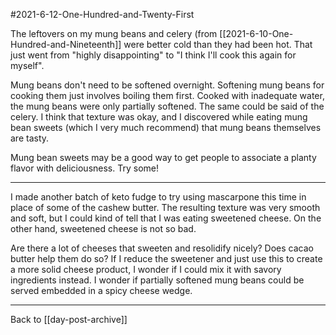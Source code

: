 #2021-6-12-One-Hundred-and-Twenty-First

The leftovers on my mung beans and celery (from [[2021-6-10-One-Hundred-and-Nineteenth]] were better cold than they had been hot.  That just went from "highly disappointing" to "I think I'll cook this again for myself".

Mung beans don't need to be softened overnight.  Softening mung beans for cooking them just involves boiling them first.  Cooked with inadequate water, the mung beans were only partially softened.  The same could be said of the celery.  I think that texture was okay, and I discovered while eating mung bean sweets (which I very much recommend) that mung beans themselves are tasty.

Mung bean sweets may be a good way to get people to associate a planty flavor with deliciousness.  Try some!

---
I made another batch of keto fudge to try using mascarpone this time in place of some of the cashew butter.  The resulting texture was very smooth and soft, but I could kind of tell that I was eating sweetened cheese.  On the other hand, sweetened cheese is not so bad.

Are there a lot of cheeses that sweeten and resolidify nicely?  Does cacao butter help them do so?  If I reduce the sweetener and just use this to create a more solid cheese product, I wonder if I could mix it with savory ingredients instead.  I wonder if partially softened mung beans could be served embedded in a spicy cheese wedge.

---
Back to [[day-post-archive]]